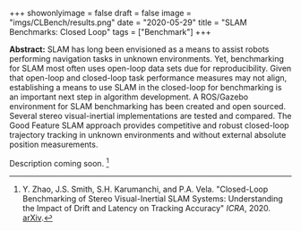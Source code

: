 +++
showonlyimage = false
draft = false
image = "imgs/CLBench/results.png"
date  = "2020-05-29"
title = "SLAM Benchmarks: Closed Loop"
tags  = ["Benchmark"]
+++

**Abstract:** SLAM has long been envisioned as a means to assist
robots performing navigation tasks in unknown environments.  Yet,
benchmarking for SLAM most often uses open-loop data sets due for
reproducibility. Given that open-loop and closed-loop task performance
measures may not align, establishing a means to use SLAM in the
closed-loop for benchmarking is an important next step in algorithm
development. A ROS/Gazebo environment for SLAM benchmarking has been
created and open sourced. Several stereo visual-inertial implementations
are tested and compared. The Good Feature SLAM approach provides
competitive and robust closed-loop trajectory tracking in unknown
environments and without external absolute position measurements.
<!--more-->

Description coming soon. [^1]

[^1]: Y. Zhao, J.S. Smith, S.H. Karumanchi, and P.A. Vela. "Closed-Loop
Benchmarking of Stereo Visual-Inertial SLAM Systems: Understanding the
Impact of Drift and Latency on Tracking Accuracy" _ICRA_, 2020.
[arXiv](https://arxiv.org/abs/2003.01317).
